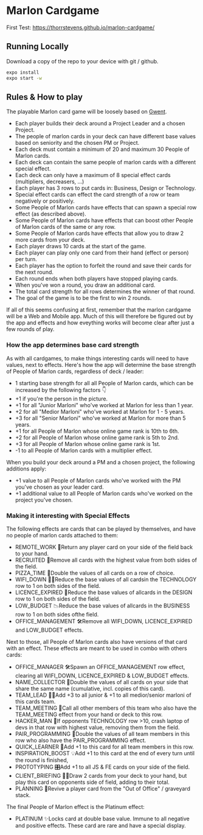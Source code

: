 # Marlon Cardgame

First Test: https://thorrstevens.github.io/marlon-cardgame/

## Running Locally

Download a copy of the repo to your device with git / github.

```bash
expo install
expo start -w
```

## Rules & How to play

The playable Marlon card game will be loosely based on [Gwent](https://www.playgwent.com/en/join).

-   Each player builds their deck around a Project Leader and a chosen Project.
-   The people of marlon cards in your deck can have different base values based on seniority and the chosen PM or Project.
-   Each deck must contain a minimum of 20 and maximum 30 People of Marlon cards.
-   Each deck can contain the same people of marlon cards with a different special effect.
-   Each deck can only have a maximum of 8 special effect cards (multipliers, decreasers, ...)
-   Each player has 3 rows to put cards in: Business, Design or Technology.
-   Special effect cards can effect the card strength of a row or team negatively or positively.
-   Some People of Marlon cards have effects that can spawn a special row effect (as described above).
-   Some People of Marlon cards have effects that can boost other People of Marlon cards of the same or any row.
-   Some People of Marlon cards have effects that allow you to draw 2 more cards from your deck.
-   Each player draws 10 cards at the start of the game.
-   Each player can play only one card from their hand (effect or person) per turn.
-   Each player has the option to forfeit the round and save their cards for the next round.
-   Each round ends when both players have stopped playing cards.
-   When you've won a round, you draw an additional card.
-   The total card strength for all rows determines the winner of that round.
-   The goal of the game is to be the first to win 2 rounds.

If all of this seems confusing at first, remember that the marlon cardgame will be a Web and Mobile app. Much of this will therefore be figured out by the app and effects and how eveything works will become clear after just a few rounds of play.

### How the app determines base card strength

As with all cardgames, to make things interesting cards will need to have values, next to effects. Here's how the app will determine the base strength of People of Marlon cards, regardless of deck / leader:

-   1 starting base strength for all all People of Marlon cards, which can be increased by the following factors 👇
-   +1 if you're the person in the picture.
-   +1 for all "Junior Marloni" who've worked at Marlon for less than 1 year.
-   +2 for all "Medior Marloni" who've worked at Marlon for 1 - 5 years.
-   +3 for all "Senior Marloni" who've worked at Marlon for more than 5 years.
-   +1 for all People of Marlon whose online game rank is 10th to 6th.
-   +2 for all People of Marlon whose online game rank is 5th to 2nd.
-   +3 for all People of Marlon whose online game rank is 1st.
-   -1 to all People of Marlon cards with a multiplier effect.

When you build your deck around a PM and a chosen project, the following additions apply:

-   +1 value to all People of Marlon cards who've worked with the PM you've chosen as your leader card.
-   +1 additional value to all People of Marlon cards who've worked on the project you've chosen.

### Making it interesting with Special Effects

The following effects are cards that can be played by themselves, and have no people of marlon cards attached to them:

-   REMOTE_WORK 🏡Return any player card on your side of the field back to your hand.
-   RECRUITED 👋Remove all cards with the highest value from both sides of the field.
-   PIZZA_TIME 🍕Double the values of all cards on a row of choice.
-   WIFI_DOWN 🙅‍♂️Reduce the base values of all cardsin the TECHNOLOGY row to 1 on both sides of the field.
-   LICENCE_EXPIRED 🔐Reduce the base values of allcards in the DESIGN row to 1 on both sides of the field.
-   LOW_BUDGET 📉Reduce the base values of allcards in the BUSINESS row to 1 on both sides ofthe field.
-   OFFICE_MANAGEMENT 🛠Remove all WIFI_DOWN, LICENCE_EXPIRED and LOW_BUDGET effects.

Next to those, all People of Marlon cards also have versions of that card with an effect. These effects are meant to be used in combo with others cards:

-   OFFICE_MANAGER 🛠Spawn an OFFICE_MANAGEMENT row effect, clearing all WIFI_DOWN, LICENCE_EXPIRED & LOW_BUDGET effects.
-   NAME_COLLECTOR 👥Double the values of all cards on your side that share the same name (cumulative, incl. copies of this card).
-   TEAM_LEAD 🧙‍♂️Add +3 to all junior & +1 to all medior/senior marloni of this cards team.
-   TEAM_MEETING 🚀Call all other members of this team who also have the TEAM_MEETING effect from your hand or deck to this row.
-   HACKER_MAN 🤖If opponents TECHNOLOGY row >10, crash laptop of devs in that row with highest value, removing them from the field.
-   PAIR_PROGRAMMING 🤝Double the values of all team members in this row who also have the PAIR_PROGRAMMING effect.
-   QUICK_LEARNER 👾Add +1 to this card for all team members in this row.
-   INSPIRATION_BOOST 💡Add +1 to this card at the end of every turn until the round is finished,
-   PROTOTYPING 🎛Add +1 to all JS & FE cards on your side of the field.
-   CLIENT_BRIEFING 💁‍♂️Draw 2 cards from your deck to your hand, but play this card on opponents side of field, adding to their total.
-   PLANNING 📅Revive a player card from the "Out of Office" / graveyard stack.

The final People of Marlon effect is the Platinum effect:

-   PLATINUM ✨Locks card at double base value. Immune to all negative and positive effects. These card are rare and have a special display.
